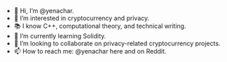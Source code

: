 - 👋 Hi, I’m @yenachar.
- 👀 I’m interested in cryptocurrency and privacy.
- 📚 I know C++, computational theory, and technical writing.
- 🌱 I’m currently learning Solidity.
- 💞️ I’m looking to collaborate on privacy-related cryptocurrency projects.
- 📫 How to reach me: @yenachar here and on Reddit. 

<!---
This file appears on my GitHub profile.
--->
